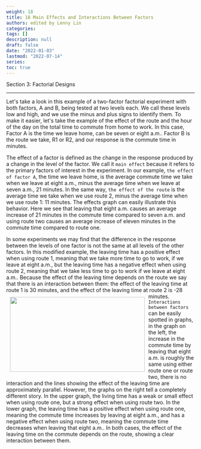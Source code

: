 ```yaml
---
weight: 18
title: 18 Main Effects and Interactions Between Factors
authors: edited by Lenny Lin
categories: 
tags: []
description: null
draft: false
date: "2022-01-03"
lastmod: "2022-07-14"
series: 
toc: true
---
```


Section 3: Factorial Designs

<!--more-->
---

Let's take a look in this example of a two-factor factorial experiment with both factors, A and B, being tested at two levels each. We call these levels low and high, and we use the minus and plus signs to identify them. To make it easier, let's take the example of the effect of the route and the hour of the day on the total time to commute from home to work. In this case, Factor A is the time we leave home, can be seven or eight a.m.. Factor B is the route we take, R1 or R2, and our response is the commute time in minutes.  

The effect of a factor is defined as the change in the response produced by a change in the level of the factor. We call it `main effect` because it refers to the primary factors of interest in the experiment. In our example, `the effect of factor A`, the time we leave home, is the average commute time we take when we leave at eight a.m., minus the average time when we leave at seven a.m., 21 minutes. In the same way, `the effect of the route` is the average time we take when we use route 2, minus the average time when we use route 1: 11 minutes. The effects graph can easily illustrate this behavior. Here we see that leaving that eight a.m. causes an average increase of 21 minutes in the commute time compared to seven a.m. and using route two causes an average increase of eleven minutes in the commute time compared to route one.   

In some experiments we may find that the difference in the response between the levels of one factor is not the same at all levels of the other factors. In this modified example, the leaving time has a positive effect when using route 1, meaning that we take more time to go to work, if we leave at eight a.m., but the leaving time has a negative effect when using route 2, meaning that we take less time to go to work if we leave at eight a.m.. Because the effect of the leaving time depends on the route we say that there is an interaction between them: the effect of the leaving time at route 1 is 30 minutes, and the effect of the leaving time at route 2 is -28 minutes. 
<img width ="360" height= "200" src = "/docs/images/Screenshot 2022-07-14 210611.png" style ="float: left" HSPACE="10" VSPACE="10"/>
`Interactions between factors` can be easily spotted in graphs, in the graph on the left, the increase in the commute time by leaving that eight a.m. is roughly the same using either route one or route two, there is no interaction and the lines showing the effect of the leaving time are approximately parallel. However, the graphs on the right tell a completely different story. In the upper graph, the living time has a weak or small effect when using route one, but a strong effect when using route two. In the lower graph, the leaving time has a positive effect when using route one, meaning the commute time increases by leaving at eight a.m., and has a negative effect when using route two, meaning the commute time decreases when leaving that eight a.m.. In both cases, the effect of the leaving time on the commute depends on the route, showing a clear interaction between them. 
